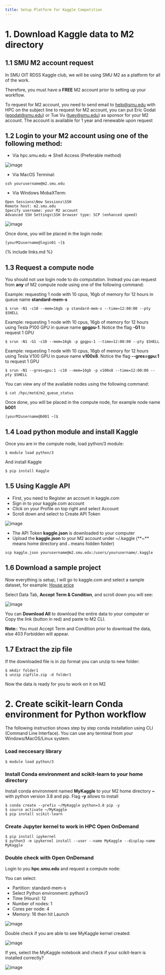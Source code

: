 ```yaml
---
title: Setup Platform for Kaggle Competition
---
```

# 1. Download Kaggle data to M2 directory

## 1.1 SMU M2 account request

In SMU OIT RDSS Kaggle club, we will be using SMU M2 as a platform for all of the work.

Therefore, you must have a **FREE** M2 account prior to setting up your workflow.

To request for M2 account, you need to send email to help@smu.edu with HPC on the subject line to request for M2 account, you can put Eric Godat (egodat@smu.edu) or Tue Vu (tuev@smu.edu) as sponsor for your M2 account. The account is available for 1 year and renewable upon request

## 1.2 Login to your M2 account using one of the following method:
- Via hpc.smu.edu => Shell Access (Preferable method)

![image](https://user-images.githubusercontent.com/43855029/193322149-f1940199-78aa-40b9-b125-c3a912c041c5.png)

- Via MacOS Terminal:

```
ssh yourusername@m2.smu.edu
```

- Via Windows MobaXTerm:

```
Open Sessions\New Sessions\SSH
Remote host: m2.smu.edu
Specify username: your M2 account
Advanced SSH Settings\SSH browser type: SCP (enhanced speed)
```
![image](https://user-images.githubusercontent.com/43855029/193322565-88b5c63e-4204-447c-a2ca-d0825f68baf4.png)

Once done, you will be placed in the login node:

```
[yourM2username@login01 ~]$ 
```

{% include links.md %}

## 1.3 Request a compute node

You should not use login node to do computation. Instead you can request from **any** of M2 compute node using one of the following command:

Example: requesting 1 node with 10 cpus, 16gb of memory for 12 hours in queue name **standard-mem-s**

```
$ srun -N1 -c10 --mem=16gb -p standard-mem-s --time=12:00:00 --pty $SHELL
```

Example: requesting 1 node with 10 cpus, 16gb of memory for 12 hours using Tesla P100 GPU in queue name **gpgpu-1**. Notice the flag **-G1** to request 1 GPU

```
$ srun -N1 -G1 -c10 --mem=16gb -p gpgpu-1 --time=12:00:00 --pty $SHELL
```


Example: requesting 1 node with 10 cpus, 16gb of memory for 12 hours using Tesla V100 GPU in queue name **v100x8**. Notice the flag **--gres=gpu:1** to request 1 GPU

```
$ srun -N1 --gres=gpu:1 -c10 --mem=16gb -p v100x8 --time=12:00:00 --pty $SHELL
```

You can view any of the available nodes using the following command:

```
$ cat /hpc/motd/m2_queue_status
```

Once done, you will be placed in the compute node, for example node name **b001**

```
[yourM2username@b001 ~]$ 
```

## 1.4 Load python module and install Kaggle

Once you are in the compute node, load python/3 module:

```
$ module load python/3
```

And install Kaggle

```
$ pip install Kaggle
```

## 1.5 Using Kaggle API

- First, you need to Register an account in kaggle.com
- Sign in to your kaggle.com account
- Click on your Profile on top right and select Account
- Scroll down and select to Create API Token

![image](https://user-images.githubusercontent.com/43855029/193325895-5212e8fa-4b82-406b-a6ac-793abd702fd8.png)

- The API Token **kaggle.json** is downloaded to your computer
- Upload the **kaggle.json** to your M2 account under ~/.kaggle (**~** means home directory and **.** means hidden folder)

```
scp kaggle.json yourusername@m2.smu.edu:/users/yourusername/.kaggle
```

## 1.6 Download a sample project

Now everything is setup, I will go to kaggle.com and select a sample dataset, for example: [House price](https://www.kaggle.com/competitions/house-prices-advanced-regression-techniques/overview)

Select Data Tab, **Accept Term & Condition**, and scroll down you will see:

![image](https://user-images.githubusercontent.com/43855029/193326858-c87a1a4d-26e6-4506-9595-cb8313ff0de2.png)

You can **Download All** to download the entire data to your computer or Copy the link (button in red) and paste to M2 CLI.

**Note:**: You must Accept Term and Condition prior to download the data, else 403 Forbidden will appear.

## 1.7 Extract the zip file

If the downloaded file is in zip format you can unzip to new folder:

```
$ mkdir folder1
$ unzip zipfile.zip -d folder1
```

Now the data is ready for you to work on it on M2

# 2. Create scikit-learn Conda environment for Python workflow

The following instruction shows step by step conda installation using CLI (Command Line Interface). You can use any terminal from your Windows/MacOS/Linux system.
 
### Load neccesary library

```
$ module load python/3 
```

### Install Conda environment and scikit-learn to your home directory

Install conda environment named **MyKaggle** to your M2 home directory **~** with python version 3.8 and pip. Flag **-y** allows to install

```
$ conda create --prefix ~/MyKaggle python=3.8 pip -y
$ source activate ~/MyKaggle  
$ pip install scikit-learn
```

### Create Jupyter kernel to work in HPC Open OnDemand

```
$ pip install ipykernel
$ python3 -m ipykernel install --user --name MyKaggle --display-name MyKaggle
```

### Double check with Open OnDemand

Login to you **hpc.smu.edu** and request a compute node:

You can select: 
- Partition: standard-mem-s
- Select Python environment: python/3
- Time (Hours): 12
- Number of nodes: 1 
- Cores per node: 4
- Memory: 16
 then hit Launch
 
![image](https://user-images.githubusercontent.com/43855029/193330158-c5a9bc70-ae9b-49da-9632-db9b48c6269c.png)


Double check if you are able to see MyKaggle kernel created:

![image](https://user-images.githubusercontent.com/43855029/193330016-dcb2ed91-74d1-4dcd-957a-deccd3842f9d.png)

If yes, select the MyKaggle notebook and check if your scikit-learn is installed correctly?

![image](https://user-images.githubusercontent.com/43855029/193330643-46db22d6-4950-4cec-8871-fad69aa6bc61.png)
